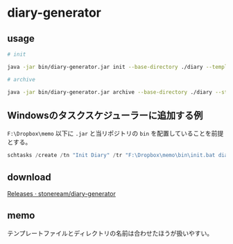 # diary-generator

## usage

```bash
# init

java -jar bin/diary-generator.jar init --base-directory ./diary --template-path bin/template/diary.md 

# archive

java -jar bin/diary-generator.jar archive --base-directory ./diary --starts-with 2023-01
```

## Windowsのタスクスケジューラーに追加する例

`F:\Dropbox\memo` 以下に `.jar` と当リポジトリの `bin` を配置していることを前提とする。  

```powershell
schtasks /create /tn "Init Diary" /tr "F:\Dropbox\memo\bin\init.bat diary" /sc daily /st 07:00
```

## download

[Releases · stoneream/diary-generator](https://github.com/stoneream/diary-generator/releases)

## memo

テンプレートファイルとディレクトリの名前は合わせたほうが扱いやすい。


